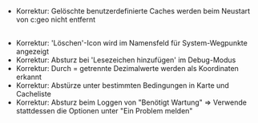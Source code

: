 ##

- Korrektur: Gelöschte benutzerdefinierte Caches werden beim Neustart von c:geo nicht entfernt

##

- Korrektur: 'Löschen'-Icon wird im Namensfeld für System-Wegpunkte angezeigt
- Korrektur: Absturz bei 'Lesezeichen hinzufügen' im Debug-Modus
- Korrektur: Durch = getrennte Dezimalwerte werden als Koordinaten erkannt
- Korrektur: Abstürze unter bestimmten Bedingungen in Karte und Cacheliste
- Korrektur: Absturz beim Loggen von "Benötigt Wartung" ⇒ Verwende stattdessen die Optionen unter "Ein Problem melden"
